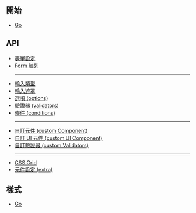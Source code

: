 ## 開始

- [Go](../v2/getting-started/getting-started_en.md)

## API

- [表單設定](../v2/api/api-form-config/api-form-config_zh-TW.md)
- [Form 陣列](../v2/api/api-form-array/api-form-array_en.md)
  <hr>
- [輸入類型](../v2/api/api-input-type/api-input-type_zh-TW.md)
- [輸入遮罩](../v2/api/api-input-mask/api-input-mask_zh-TW.md)
- [選項 (options)](../v2/api/api-options/api-options_zh-TW.md)
- [驗證器 (validators)](../v2/api/api-validators/api-validators_zh-TW.md)
- [條件 (conditions)](../v2/api/api-conditions/api-conditions_zh-TW.md)
  <hr>
- [自訂元件 (custom Component)](../v2/api/api-custom-component/api-custom-component_zh-TW.md)
- [自訂 UI 元件 (custom UI Component)](../v2/api/api-custom-ui-component/api-custom-ui-component_zh-TW.md)
- [自訂驗證器 (custom Validators)](../v2/api/api-validators/api-validators_zh-TW.md)
  <hr>
- [CSS Grid](../v2/api/api-css-grid/api-css-grid_en.md)
- [元件設定 (extra)](../v2/api/api-extra/api-extra_zh-TW.md)

## 樣式

- [Go](../v2/styling/styling_en.md)
